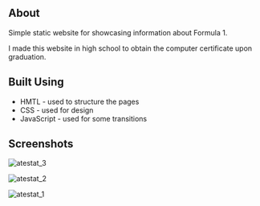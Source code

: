 ## About 

Simple static website for showcasing information about Formula 1.

I made this website in high school to obtain the computer certificate upon graduation.

## Built Using 

- HMTL - used to structure the pages 
- CSS - used for design
- JavaScript - used for some transitions

## Screenshots
![atestat_3](https://user-images.githubusercontent.com/38219202/153297800-fb4d1669-0f3d-4a18-923b-3943fae861f2.png)






![atestat_2](https://user-images.githubusercontent.com/38219202/153297797-d9c4a11c-3d27-40c9-8ba8-17716c564999.png)






![atestat_1](https://user-images.githubusercontent.com/38219202/153297774-4be39ee8-fe7b-4712-bc12-939e942e1bda.png)


